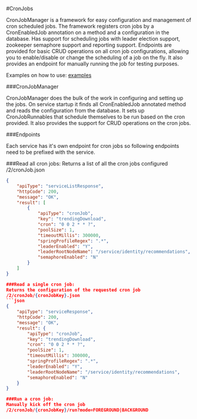[examples]:https://github.com/1stdibs.com/necrodibsicon/blob/master/back-end/cronjob/examples.md

#CronJobs

CronJobManager is a framework for easy configuration and management of cron scheduled jobs. The framework registers cron jobs by a CronEnabledJob annotation on a method and a configuration in the database. Has support for scheduling jobs with leader election support, zookeeper semaphore support and reporting support. Endpoints are provided for basic CRUD operations on all cron job configurations, allowing you to enable/disable or change the scheduling of a job on the fly. It also provides an endpoint for manually running the job for testing purposes.

Examples on how to use: [examples]

###CronJobManager

CronJobManager does the bulk of the work in configuring and setting up the jobs. On service startup it finds all CronEnabledJob annotated method and reads the configuration from the database. It sets up CronJobRunnables that schedule themselves to be run based on the cron provided. It also provides the support for CRUD operations on the cron jobs.

###Endpoints

Each service has it's own endpoint for cron jobs so following endpoints need to be prefixed with the service.

###Read all cron jobs:
Returns a list of all the cron jobs configured
/2/cronJob.json
```json
{
	"apiType": "serviceListResponse",
	"httpCode": 200,
	"message": "OK",
	"result": [
		{
			"apiType": "cronJob",
			"key": "trendingDownload",
			"cron": "0 0 2 * * ?",
			"poolSize": 1,
			"timeoutMillis": 300000,
			"springProfileRegex": ".*",
			"leaderEnabled": "Y",
			"leaderRootNodeName": "/service/identity/recommendations",
			"semaphoreEnabled": "N"
		}
	]
}

###Read a single cron job:
Returns the configuration of the requested cron job
/2/cronJob/{cronJobKey}.json
```json
{
	"apiType": "serviceResponse",
	"httpCode": 200,
	"message": "OK",
	"result": {
		"apiType": "cronJob",
		"key": "trendingDownload",
		"cron": "0 0 2 * * ?",
		"poolSize": 1,
		"timeoutMillis": 300000,
		"springProfileRegex": ".*",
		"leaderEnabled": "Y",
		"leaderRootNodeName": "/service/identity/recommendations",
		"semaphoreEnabled": "N"
	}
}

###Run a cron job:
Manually kick off the cron job
/2/cronJob/{cronJobKey}/run?mode=FOREGROUND|BACKGROUND
